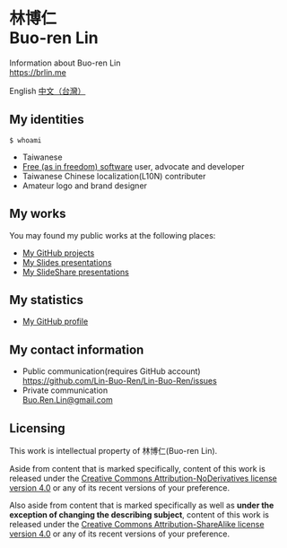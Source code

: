 # 林博仁<br>Buo-ren Lin

Information about Buo-ren Lin  
<https://brlin.me>

English [中文（台灣）](https://brlin.me/README.zh-TW.html)

## My identities

`$ whoami`

* Taiwanese
* [Free (as in freedom) software](https://en.wikipedia.org/wiki/Free_software) user, advocate and developer
* Taiwanese Chinese localization(L10N) contributer
* Amateur logo and brand designer

## My works

You may found my public works at the following places:

* [My GitHub projects](https://github.com/brlin-tw?tab=repositories&type=source)
* [My Slides presentations](https://slides.com/lin-buo-ren)
* [My SlideShare presentations](https://www.slideshare.net/BuoRenLin)

## My statistics

* [My GitHub profile](https://github.com/brlin-tw)

## My contact information

* Public communication(requires GitHub account)  
  <https://github.com/Lin-Buo-Ren/Lin-Buo-Ren/issues>
* Private communication  
  <Buo.Ren.Lin@gmail.com>

## Licensing

This work is intellectual property of 林博仁(Buo-ren Lin).

Aside from content that is marked specifically, content of this work is released under the [Creative Commons Attribution-NoDerivatives license version 4.0](https://creativecommons.org/licenses/by-nd/4.0/) or any of its recent versions of your preference.

Also aside from content that is marked specifically as well as **under the exception of changing the describing subject**, content of this work is released under the [Creative Commons Attribution-ShareAlike license version 4.0](https://creativecommons.org/licenses/by-sa/4.0/) or any of its recent versions of your preference.
